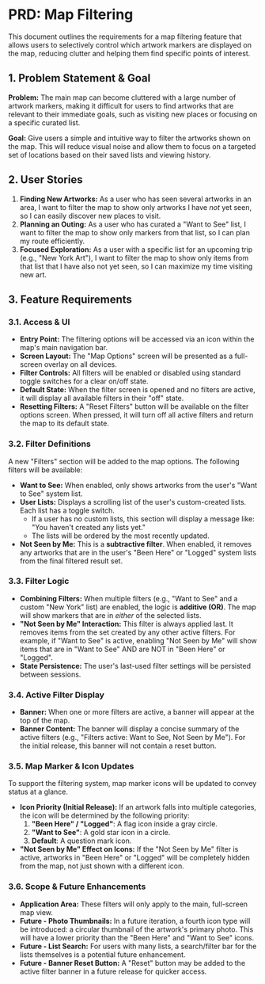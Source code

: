 
# PRD: Map Filtering

This document outlines the requirements for a map filtering feature that allows users to selectively control which artwork markers are displayed on the map, reducing clutter and helping them find specific points of interest.

## 1. Problem Statement & Goal

**Problem:** The main map can become cluttered with a large number of artwork markers, making it difficult for users to find artworks that are relevant to their immediate goals, such as visiting new places or focusing on a specific curated list.

**Goal:** Give users a simple and intuitive way to filter the artworks shown on the map. This will reduce visual noise and allow them to focus on a targeted set of locations based on their saved lists and viewing history.

## 2. User Stories

1. **Finding New Artworks:** As a user who has seen several artworks in an area, I want to filter the map to show only artworks I have *not* yet seen, so I can easily discover new places to visit.
2. **Planning an Outing:** As a user who has curated a "Want to See" list, I want to filter the map to show only markers from that list, so I can plan my route efficiently.
3. **Focused Exploration:** As a user with a specific list for an upcoming trip (e.g., "New York Art"), I want to filter the map to show only items from that list that I have also not yet seen, so I can maximize my time visiting new art.

## 3. Feature Requirements

### 3.1. Access & UI

- **Entry Point:** The filtering options will be accessed via an icon within the map's main navigation bar.
- **Screen Layout:** The "Map Options" screen will be presented as a full-screen overlay on all devices.
- **Filter Controls:** All filters will be enabled or disabled using standard toggle switches for a clear on/off state.
- **Default State:** When the filter screen is opened and no filters are active, it will display all available filters in their "off" state.
- **Resetting Filters:** A "Reset Filters" button will be available on the filter options screen. When pressed, it will turn off all active filters and return the map to its default state.

### 3.2. Filter Definitions

A new "Filters" section will be added to the map options. The following filters will be available:

- **Want to See:** When enabled, only shows artworks from the user's "Want to See" system list.
- **User Lists:** Displays a scrolling list of the user's custom-created lists. Each list has a toggle switch.
  - If a user has no custom lists, this section will display a message like: "You haven't created any lists yet."
  - The lists will be ordered by the most recently updated.
- **Not Seen by Me:** This is a **subtractive filter**. When enabled, it removes any artworks that are in the user's "Been Here" or "Logged" system lists from the final filtered result set.

### 3.3. Filter Logic

- **Combining Filters:** When multiple filters (e.g., "Want to See" and a custom "New York" list) are enabled, the logic is **additive (OR)**. The map will show markers that are in *either* of the selected lists.
- **"Not Seen by Me" Interaction:** This filter is always applied last. It removes items from the set created by any other active filters. For example, if "Want to See" is active, enabling "Not Seen by Me" will show items that are in "Want to See" AND are NOT in "Been Here" or "Logged".
- **State Persistence:** The user's last-used filter settings will be persisted between sessions.

### 3.4. Active Filter Display

- **Banner:** When one or more filters are active, a banner will appear at the top of the map.
- **Banner Content:** The banner will display a concise summary of the active filters (e.g., "Filters active: Want to See, Not Seen by Me"). For the initial release, this banner will not contain a reset button.

### 3.5. Map Marker & Icon Updates

To support the filtering system, map marker icons will be updated to convey status at a glance.

- **Icon Priority (Initial Release):** If an artwork falls into multiple categories, the icon will be determined by the following priority:
    1. **"Been Here" / "Logged"**: A flag icon inside a gray circle.
    2. **"Want to See"**: A gold star icon in a circle.
    3. **Default**: A question mark icon.
- **"Not Seen by Me" Effect on Icons:** If the "Not Seen by Me" filter is active, artworks in "Been Here" or "Logged" will be completely hidden from the map, not just shown with a different icon.

### 3.6. Scope & Future Enhancements

- **Application Area:** These filters will only apply to the main, full-screen map view.
- **Future - Photo Thumbnails:** In a future iteration, a fourth icon type will be introduced: a circular thumbnail of the artwork's primary photo. This will have a lower priority than the "Been Here" and "Want to See" icons.
- **Future - List Search:** For users with many lists, a search/filter bar for the lists themselves is a potential future enhancement.
- **Future - Banner Reset Button:** A "Reset" button may be added to the active filter banner in a future release for quicker access.
